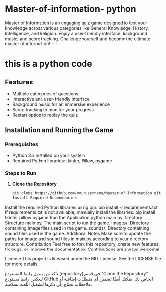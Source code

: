 # Master-of-information- python
 Master of Information is an engaging quiz game designed to test your knowledge across various categories like General Knowledge, History, Intelligence, and Religion. Enjoy a user-friendly interface, background music, and score tracking. Challenge yourself and become the ultimate master of information!  ---
# this is a python code


## Features
- Multiple categories of questions
- Interactive and user-friendly interface
- Background music for an immersive experience
- Score tracking to monitor your progress
- Restart option to replay the quiz

## Installation and Running the Game

### Prerequisites
- Python 3.x installed on your system
- Required Python libraries: tkinter, Pillow, pygame

### Steps to Run

1. **Clone the Repository**
   ```bash
   git clone https://github.com/yourusername/Master-of-Information.git
   Install Required Dependencies
Install the required Python libraries using pip:
pip install -r requirements.txt
If requirements.txt is not available, manually install the libraries:
pip install tkinter pillow pygame
Run the Application
python main.py
Directory Structure
main.py: The main script to run the game.
images/: Directory containing image files used in the game.
sounds/: Directory containing sound files used in the game.
Additional Notes
Make sure to update the paths for image and sound files in main.py according to your directory structure.
Contribution
Feel free to fork this repository, create new features, fix bugs, or improve the documentation. Contributions are always welcome!

License
This project is licensed under the MIT License. See the LICENSE file for more details.


تأكد من تعديل رابط المستودع (repository) في قسم "Clone the Repository" ليعكس رابط مستودع GitHub الخاص بك. يمكنك أيضًا تضمين أي متطلبات إضافية أو ملاحظات تحتاج إلى ذكرها لتشغيل اللعبة بسلاسة.
